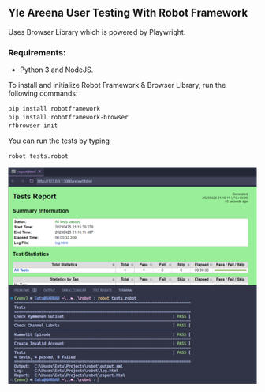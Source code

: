 ## Yle Areena User Testing With Robot Framework
Uses Browser Library which is powered by Playwright.

### Requirements:
* Python 3 and NodeJS.

To install and initialize Robot Framework & Browser Library, run the following commands:
```bash
pip install robotframework
pip install robotframework-browser
rfbrowser init
```

You can run the tests by typing
```bash
robot tests.robot
```
![Success](success.png "Success")